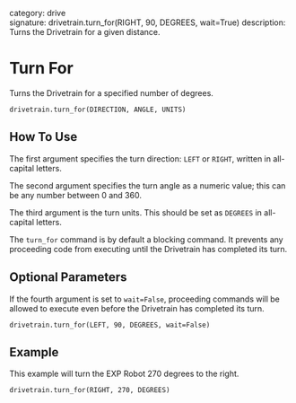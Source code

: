 category: drive  
signature: drivetrain.turn_for(RIGHT, 90, DEGREES, wait=True) 
description: Turns the Drivetrain for a given distance.  

# Turn For

Turns the Drivetrain for a specified number of degrees.

```don
drivetrain.turn_for(DIRECTION, ANGLE, UNITS)
```

## How To Use

The first argument specifies the turn direction: `LEFT` or `RIGHT`, written in all-capital letters. 

The second argument specifies the turn angle as a numeric value; this can be any number between 0 and 360. 

The third argument is the turn units. This should be set as `DEGREES` in all-capital letters. 

The `turn_for` command is by default a blocking command. It prevents any proceeding code from executing until the Drivetrain has completed its turn.

## Optional Parameters

If the fourth argument is set to `wait=False`, proceeding commands will be allowed to execute even before the Drivetrain has completed its turn.

```don
drivetrain.turn_for(LEFT, 90, DEGREES, wait=False)
```

## Example

This example will turn the EXP Robot 270 degrees to the right.

```don
drivetrain.turn_for(RIGHT, 270, DEGREES)
```

<advanced>
</advanced>
